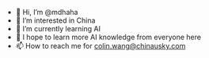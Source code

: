 - 👋 Hi, I’m @mdhaha
- 👀 I’m interested in China
- 🌱 I’m currently learning AI
- 💞️ I hope to learn more AI knowledge from everyone here
- 📫 How to reach me for colin.wang@chinausky.com

<!---
mdhaha/mdhaha is a ✨ special ✨ repository because its `README.md` (this file) appears on your GitHub profile.
You can click the Preview link to take a look at your changes.
--->
